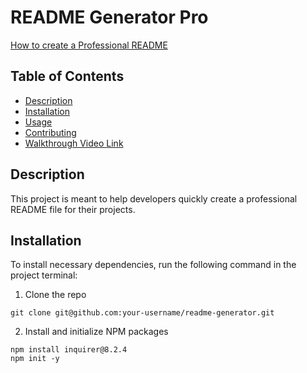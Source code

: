 # README Generator Pro
[How to create a Professional README](https://coding-boot-camp.github.io/full-stack/github/professional-readme-guide)

## Table of Contents
- [Description](#description)
- [Installation](#installation)
- [Usage](#usage)
- [Contributing](#contributing)
- [Walkthrough Video Link](#walkthrough-video-link)

## Description
This project is meant to help developers quickly create a professional README file for their projects.

## Installation
To install necessary dependencies, run the following command in the project terminal:  
   1. Clone the repo  
   ```
   git clone git@github.com:your-username/readme-generator.git
   ```
  2. Install and initialize NPM packages  
   ```
   npm install inquirer@8.2.4
   npm init -y
   ```

   